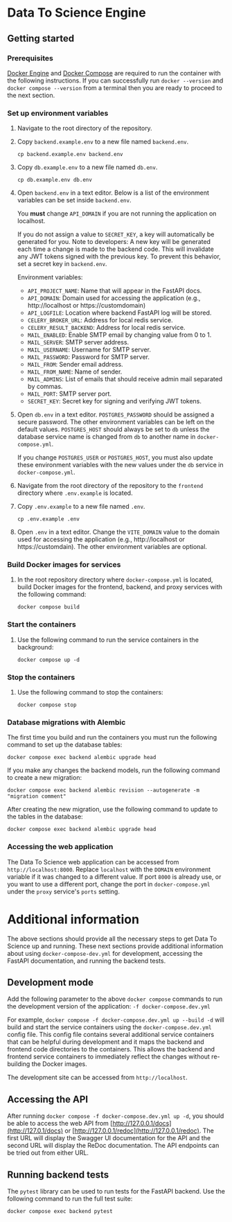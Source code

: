 # Data To Science Engine

## Getting started

### Prerequisites

[Docker Engine](https://docs.docker.com/engine/install/) and [Docker Compose](https://docs.docker.com/compose/install/) are required to run the container with the following instructions. If you can successfully run `docker --version` and `docker compose --version` from a terminal then you are ready to proceed to the next section.

### Set up environment variables

1. Navigate to the root directory of the repository.
2. Copy `backend.example.env` to a new file named `backend.env`.
   ```
   cp backend.example.env backend.env
   ```
3. Copy `db.example.env` to a new file named `db.env`.
   ```
   cp db.example.env db.env
   ```
4. Open `backend.env` in a text editor. Below is a list of the environment variables can be set inside `backend.env`.

   You **must** change `API_DOMAIN` if you are not running the application on localhost.

   If you do not assign a value to `SECRET_KEY`, a key will automatically be generated for you. Note to developers: A new key will be generated each time a change is made to the backend code. This will invalidate any JWT tokens signed with the previous key. To prevent this behavior, set a secret key in `backend.env`.

   Environment variables:

   - `API_PROJECT_NAME`: Name that will appear in the FastAPI docs.
   - `API_DOMAIN`: Domain used for accessing the application (e.g., http://localhost or https://customdomain)
   - `API_LOGFILE`: Location where backend FastAPI log will be stored.
   - `CELERY_BROKER_URL`: Address for local redis service.
   - `CELERY_RESULT_BACKEND`: Address for local redis service.
   - `MAIL_ENABLED`: Enable SMTP email by changing value from 0 to 1.
   - `MAIL_SERVER`: SMTP server address.
   - `MAIL_USERNAME`: Username for SMTP server.
   - `MAIL_PASSWORD`: Password for SMTP server.
   - `MAIL_FROM`: Sender email address.
   - `MAIL_FROM_NAME`: Name of sender.
   - `MAIL_ADMINS`: List of emails that should receive admin mail separated by commas.
   - `MAIL_PORT`: SMTP server port.
   - `SECRET_KEY`: Secret key for signing and verifying JWT tokens.

5. Open `db.env` in a text editor. `POSTGRES_PASSWORD` should be assigned a secure password. The other environment variables can be left on the default values. `POSTGRES_HOST` should always be set to `db` unless the database service name is changed from `db` to another name in `docker-compose.yml`.

   If you change `POSTGRES_USER` or `POSTGRES_HOST`, you must also update these environment variables with the new values under the `db` service in `docker-compose.yml`.

6. Navigate from the root directory of the repository to the `frontend` directory where `.env.example` is located.
7. Copy `.env.example` to a new file named `.env`.
   ```
   cp .env.example .env
   ```
8. Open `.env` in a text editor. Change the `VITE_DOMAIN` value to the domain used for accessing the application (e.g., http://localhost or https://customdain). The other environment variables are optional.

### Build Docker images for services

1. In the root repository directory where `docker-compose.yml` is located, build Docker images for the frontend, backend, and proxy services with the following command:
   ```
   docker compose build
   ```

### Start the containers

1. Use the following command to run the service containers in the background:
   ```
   docker compose up -d
   ```

### Stop the containers

1. Use the following command to stop the containers:
   ```
   docker compose stop
   ```

### Database migrations with Alembic

The first time you build and run the containers you must run the following command to set up the database tables:

```
docker compose exec backend alembic upgrade head
```

If you make any changes the backend models, run the following command to create a new migration:

```
docker compose exec backend alembic revision --autogenerate -m "migration comment"
```

After creating the new migration, use the following command to update to the tables in the database:

```
docker compose exec backend alembic upgrade head
```

### Accessing the web application

The Data To Science web application can be accessed from `http://localhost:8000`. Replace `localhost` with the `DOMAIN` environment variable if it was changed to a different value. If port `8000` is already use, or you want to use a different port, change the port in `docker-compose.yml` under the `proxy` service's `ports` setting.

# Additional information

The above sections should provide all the necessary steps to get Data To Science up and running. These next sections provide additional information about using `docker-compose-dev.yml` for development, accessing the FastAPI documentation, and running the backend tests.

## Development mode

Add the following parameter to the above `docker compose` commands to run the development version of the application:
`-f docker-compose.dev.yml`

For example, `docker compose -f docker-compose.dev.yml up --build -d` will build and start the service containers using the `docker-compose.dev.yml` config file. This config file contains several additional service containers that can be helpful during development and it maps the backend and frontend code directories to the containers. This allows the backend and frontend service containers to immediately reflect the changes without re-building the Docker images.

The development site can be accessed from `http://localhost`.

## Accessing the API

After running `docker compose -f docker-compose.dev.yml up -d`, you should be able to access the web API from [http://127.0.0.1/docs](http://127.0.1/docs) or [http://127.0.0.1/redoc](http://127.0.0.1/redoc). The first URL will display the Swagger UI documentation for the API and the second URL will display the ReDoc documentation. The API endpoints can be tried out from either URL.

## Running backend tests

The `pytest` library can be used to run tests for the FastAPI backend. Use the following command to run the full test suite:

```
docker compose exec backend pytest
```
